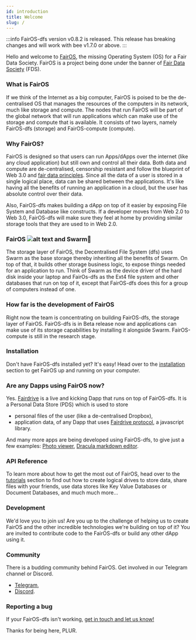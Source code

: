 ```yaml
---
id: introduction
title: Welcome
slug: /
---
```


:::info
FairOS-dfs version v0.8.2 is released. This release has breaking changes and will work with bee v1.7.0 or above.
:::

Hello and welcome to [FairOS](/docs/fairOS/introduction), the missing Operating System (OS) for a Fair Data Society. FairOS is a project being done under the banner of [Fair Data Society](https://fairdatasociety.org/) (FDS).

###  What is FairOS
If we think of the Internet as a big computer, FairOS is poised to be the de-centralised OS that manages the resources of the computers in its network, much like storage and compute. The nodes that run FairOS will be part of the global network that will run applications which can make use of the storage and compute that is available. It consists of two layers, namely FairOS-dfs (storage) and FairOS-compute (compute).

### Why FairOS?
FairOS is designed so that users can run Apps/dApps over the internet (like any cloud application) but still own and control all their data. Both data and compute are de-centralised, censorship resistant and follow the blueprint of Web 3.0 and [fair data principles](https://principles.fairdatasociety.org/). Since all the data of a user is stored in a single logical place, data can be shared between the applications. It's like having all the benefits of running an application in a cloud, but the user has absolute control over their data.

Also, FairOS-dfs makes building a dApp on top of it easier by exposing File System and Database like constructs. If a developer moves from Web 2.0 to Web 3.0, FairOS-dfs will make sure they feel at home by providing similar storage tools that they are used to in Web 2.0.

### FairOS ![alt text](/img/favicon.ico "") and Swarm🐝
The storage layer of FairOS, the Decentralised File System (dfs) uses Swarm as the base storage thereby inheriting all the benefits of Swarm. On top of that, it builds other storage business logic, to expose things needed for an application to run. Think of Swarm as the device driver of the hard disk inside your laptop and FairOs-dfs as the Ext4 file system and other databases that run on top of it, except that FairOS-dfs does this for a group of computers instead of one.  

### How far is the development of FairOS
Right now the team is concentrating on building FairOS-dfs, the storage layer of FairOS. FairOS-dfs is in Beta release now and applications can make use of its storage capabilities by installing it alongside Swarm. FairOS-compute is still in the research stage.

### Installation
Don't have FairOS-dfs installed yet? It's easy! Head over to the [installation](/docs/fairOS-dfs/manual-installation) section to get FairOS up and running on your computer.

### Are any Dapps using FairOS now?
Yes. [Fairdrive](https://fairdrive.fairdatasociety.org/) is a live and kicking Dapp that runs on top of FairOS-dfs. It is a Personal Data Store (PDS) which is used to store
- personal files of the user (like a de-centralised Dropbox),
- application data, of any Dapp that uses [Fairdrive protocol](https://github.com/fairDataSociety/fairdrive-protocol), a javascript library.

And many more apps are being developed using FairOS-dfs, to give just a few examples: [Photo viewer](https://app.photo.fairdatasociety.org/), [Dracula markdown editor](https://app.dracula.fairdatasociety.org/).

### API Reference
To learn more about how to get the most out of FairOS, head over to the [tutorials](/docs/getting-started/upload-and-download) section to find out how to create logical drives to store data, share files with your friends, use data stores like Key Value Databases or Document Databases, and much much more...

### Development
We'd love you to join us! Are you up to the challenge of helping us to create FairOS and the other incredible technologies we're building on top of it? You are invited to contribute code to the FairOS-dfs or build any other dApp using it.

### Community
There is a budding community behind FairOS. Get involved in our Telegram channel or Discord.

- [Telegram](https://t.me/joinchat/GCEfnpZbpfZgVyoK),
- [Discord](https://discord.gg/KrVTmahcUA).


### Reporting a bug
If your FairOS-dfs isn't working, [get in touch and let us know!](https://github.com/fairDataSociety/fairOS-dfs/issues)


Thanks for being here, PLUR.
